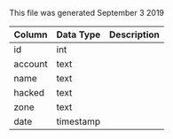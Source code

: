 This file was generated September 3 2019

| Column  | Data Type | Description |
| ------- | --------- | ----------- |
| id      | int       |             |
| account | text      |             |
| name    | text      |             |
| hacked  | text      |             |
| zone    | text      |             |
| date    | timestamp |             |